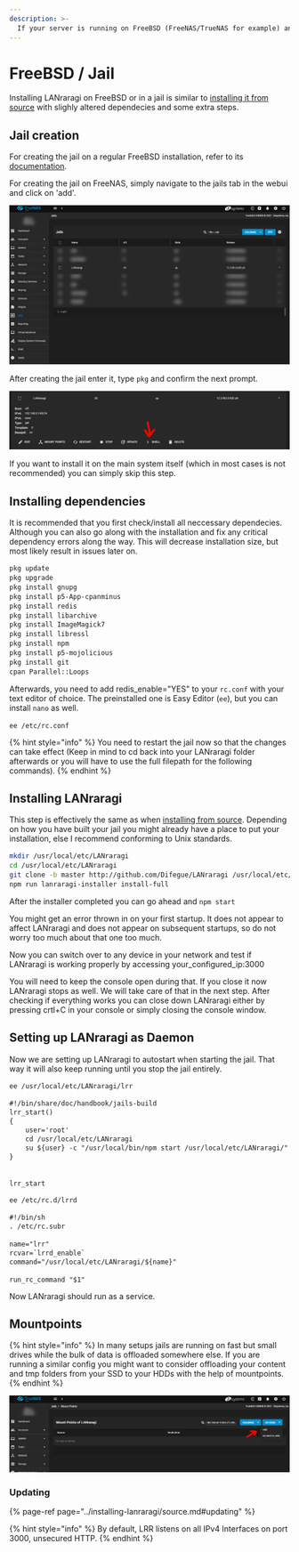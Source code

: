 ```yaml
---
description: >-
  If your server is running on FreeBSD (FreeNAS/TrueNAS for example) and you do not want to use virtualization, you can install LANraragi in a jail. This process is rather cli-heavy and error prone (depending on your system), so it is not recommended for beginners or casual users.
---
```


# FreeBSD / Jail

Installing LANraragi on FreeBSD or in a jail is similar to [installing it from source](https://sugoi.gitbook.io/lanraragi/installing-lanraragi/source) with slighly altered dependecies and some extra steps.

## Jail creation

For creating the jail on a regular FreeBSD installation, refer to its [documentation](https://docs.freebsd.org/doc/7.3-RELEASE/usr/share/doc/handbook/jails-build.html).

For creating the jail on FreeNAS, simply navigate to the jails tab in the webui and click on 'add'.

![Jail Overview](../.gitbook/assets/jails.jpg)

After creating the jail enter it, type ```pkg``` and confirm the next prompt.

![Entering a jail](../.gitbook/assets/shell.jpg)

If you want to install it on the main system itself (which in most cases is not recommended) you can simply skip this step.

## Installing dependencies

It is recommended that you first check/install all neccessary dependecies. 
Although you can also go along with the installation and fix any critical dependency errors along the way. This will decrease installation size, but most likely result in issues later on.

```sh
pkg update
pkg upgrade
pkg install gnupg
pkg install p5-App-cpanminus
pkg install redis
pkg install libarchive
pkg install ImageMagick7
pkg install libressl
pkg install npm
pkg install p5-mojolicious
pkg install git
cpan Parallel::Loops
```

Afterwards, you need to add redis_enable="YES" to your `rc.conf` with your text editor of choice. The preinstalled one is Easy Editor (`ee`), but you can install `nano` as well.

```ee /etc/rc.conf```
 
 {% hint style="info" %}
You need to restart the jail now so that the changes can take effect (Keep in mind to cd back into your LANraragi folder afterwards or you will have to use the full filepath for the following commands).
{% endhint %}

## Installing LANraragi

This step is effectively the same as when [installing from source](https://sugoi.gitbook.io/lanraragi/installing-lanraragi/source). 
Depending on how you have built your jail you might already have a place to put your installation, else I recommend conforming to Unix standards.

```sh
mkdir /usr/local/etc/LANraragi
cd /usr/local/etc/LANraragi
git clone -b master http://github.com/Difegue/LANraragi /usr/local/etc/LANraragi
npm run lanraragi-installer install-full
```

After the installer completed you can go ahead and ```npm start```

You might get an error thrown in on your first startup. It does not appear to affect LANraragi and does not appear on subsequent startups, so do not worry too much about that one too much.

Now you can switch over to any device in your network and test if LANraragi is working properly by accessing your_configured_ip:3000

You will need to keep the console open during that. If you close it now LANraragi stops as well. We will take care of that in the next step.
After checking if everything works you can close down LANraragi either by pressing crtl+C in your console or simply closing the console window.

## Setting up LANraragi as Daemon

Now we are setting up LANraragi to autostart when starting the jail. That way it will also keep running until you stop the jail entirely.

```sh
ee /usr/local/etc/LANraragi/lrr
```

```text
#!/bin/share/doc/handbook/jails-build
lrr_start()
{
	user='root'
	cd /usr/local/etc/LANraragi
	su ${user} -c "/usr/local/bin/npm start /usr/local/etc/LANraragi/"
}


lrr_start
```

```sh
ee /etc/rc.d/lrrd
```

```text
#!/bin/sh
. /etc/rc.subr

name="lrr"
rcvar=`lrrd_enable`
command="/usr/local/etc/LANraragi/${name}"

run_rc_command "$1"
```

Now LANraragi should run as a service.

## Mountpoints

{% hint style="info" %}
In many setups jails are running on fast but small drives while the bulk of data is offloaded somewhere else. If you are running a similar config you might want to consider offloading your content and tmp folders from your SSD to your HDDs with the help of mountpoints.
{% endhint %}

![Mountpoints](../.gitbook/assets/mountpoints.jpg)

### Updating

{% page-ref page="../installing-lanraragi/source.md#updating" %}

{% hint style="info" %}
By default, LRR listens on all IPv4 Interfaces on port 3000, unsecured HTTP.
{% endhint %}

